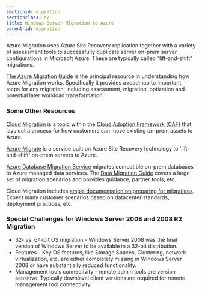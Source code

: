 ```yaml
---
sectionid: migration
sectionclass: h2
title: Windows Server Migration to Azure
parent-id: migration
---
```


Azure Migration uses Azure Site Recovery replication together with a variety of assessment tools to successfully duplicate server on-prem server configurations in Microsoft Azure. These are typically called "lift-and-shift" migrations.

[The Azure Migration Guide](https://docs.microsoft.com/en-us/azure/architecture/cloud-adoption/migrate/azure-migration-guide/?tabs=Overview) is the principal resource in understanding how Azure Migration works. Specifically it provides a roadmap to important steps for any migration, including assessment, migration, optization and potential later workload transformation.

### Some Other Resources

[Cloud Migration](https://docs.microsoft.com/en-us/azure/architecture/cloud-adoption/migrate/azure-migration-guide/index?tabs=Overview) is a topic within the [Cloud Adoption Framework (CAF)](https://docs.microsoft.com/en-us/azure/architecture/cloud-adoption/) that lays out a process for how customers can move existing on-prem assets to Azure. 

[Azure Migrate](https://docs.microsoft.com/en-us/azure/migrate/migrate-services-overview) is a service built on Azure Site Recovery technology to 'lift-and-shift' on-prem servers to Azure.

[Azure Database Migration Service](https://azure.microsoft.com/en-us/services/database-migration/) migrates compatible on-prem databases to Azure managed data services. The [Data Migration Guide](https://datamigration.microsoft.com/) covers a large set of migration scenarios and provides guidance, partner tools, etc.

Cloud Migration includes [ample documentation on preparing for migrations](https://docs.microsoft.com/en-us/azure/architecture/cloud-adoption/migrate/azure-best-practices/contoso-migration-infrastructure). Expect many customer scenarios based on datacenter standards, deployment practices, etc.

### Special Challenges for Windows Server 2008 and 2008 R2 Migration

- 32- vs. 64-bit OS migration - Windows Server 2008 was the final version of Windows Server to be available in a 32-bit distribution.
- Features - Key OS features, like Storage Spaces, Clustering, network virtualization, etc. are either completely missing in Windows Server 2008 or have substantially reduced functionality.
- Management tools connectivity - remote admin tools are version sensitive. Typically downlevel client versions are required for remote management tool connectivity.
	
